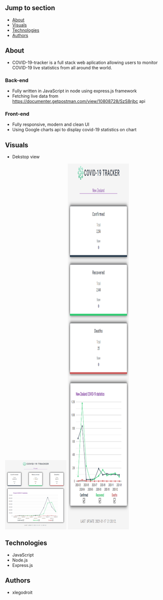 ## Jump to section
* [About](#about)
* [Visuals](#visuals)
* [Technologies](*technologies)
* [Authors](#authors)

## About
* COVID-19-tracker is a full stack web aplication allowing users to monitor COVID-19 live statistics from all around the world.

### Back-end
* Fully written in JavaScript in node using express.js framework
* Fetching live data from https://documenter.getpostman.com/view/10808728/SzS8rjbc api

### Front-end
* Fully responsive, modern and clean UI
* Using Google charts api to display covid-19 statistics on chart

## Visuals
* Dekstop view
<img src ="./readme-art/desktop.PNG" width="40%">
<img src ="./readme-art/mobile.PNG" width="40%" height="1200">


## Technologies
* JavaScript
* Node.js
* Express.js

## Authors
* xlegodroit
